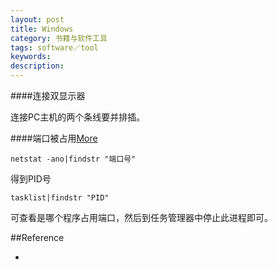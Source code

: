 ```yaml
---
layout: post
title: Windows
category: 书籍与软件工具
tags: software／tool
keywords: 
description: 
---
```


####连接双显示器

连接PC主机的两个条线要并排插。


####端口被占用[More](http://jingyan.baidu.com/article/3c48dd34491d47e10be358b8.html)

```
netstat -ano|findstr "端口号"
```

得到PID号

```
tasklist|findstr "PID"
```

可查看是哪个程序占用端口，然后到任务管理器中停止此进程即可。


##Reference

* []()
